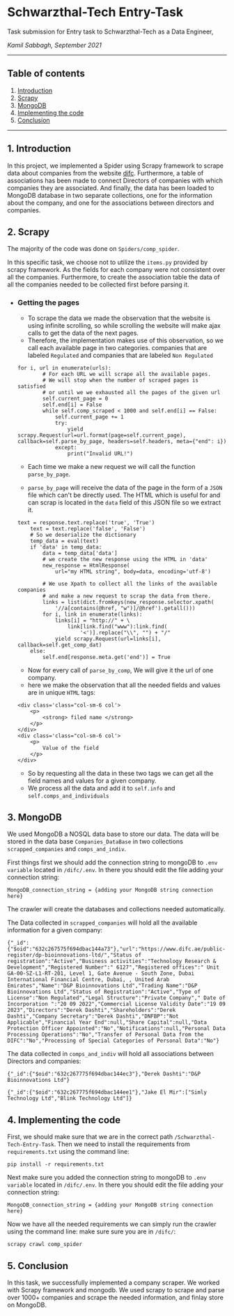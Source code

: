 # Schwarzthal-Tech Entry-Task

Task submission for Entry task to Schwarzthal-Tech as a Data Engineer, 

_Kamil Sabbagh, September 2021_

---

## Table of contents
1. [ Introduction ](#intro)
2. [ Scrapy ](#Scrapy)
3. [ MongoDB ](#MongoDB)
4. [ Implementing the code ](#Implemention)
5. [ Conclusion ](#Conclusion)
___
<a name="intro"></a>
## 1. Introduction
In this project, we implemented a Spider using Scrapy framework to scrape data about companies from the website [difc](https://www.difc.ae). Furthermore, a table of associations has been made to connect Directors of companies with which companies they are associated. And finally, the data has been loaded to MongoDB database in two separate collections, one for the information about the company, and one for the associations between directors and companies.

<a name="Scrapy"></a>
## 2. Scrapy
The majority of the code was done on `Spiders/comp_spider`.

In this specific task, we choose not to utilize the `items.py` provided by scrapy framework. As the fields for each company were not consistent over all the companies. Furthermore, to create the association table the data of all the companies needed to be collected first before parsing it.

  - ### Getting the pages
    - To scrape the data we made the observation that the website is using infinite scrolling, so while scrolling the website will make ajax calls to get the data of the next pages.
    - Therefore, the implementation makes use of this observation, so we call each available page in two categories. companies that are labeled `Regulated` and companies that are labeled `Non Regulated`
    ```
    for i, url in enumerate(urls):
            # For each URL we will scrape all the available pages.
            # We will stop when the number of scraped pages is satisfied
            # or until we we exhausted all the pages of the given url
            self.current_page = 0
            self.end[i] = False
            while self.comp_scraped < 1000 and self.end[i] == False:
                self.current_page += 1
                try:
                    yield scrapy.Request(url=url.format(page=self.current_page), callback=self.parse_by_page, headers=self.headers, meta={"end": i})
                except:
                    print("Invalid URL!")
    ```
    - Each time we make a new request we will call the function `parse_by_page`.
  
    - `parse_by_page` will receive the data of the page in the form of a `JSON` file which can't be directly used. The HTML which is useful for and can scrap is located in the `data` field of this JSON file so we extract it.
    
    ```
    text = response.text.replace('true', 'True')
        text = text.replace('false', 'False')
        # So we deserialize the dictionary
        temp_data = eval(text)
        if 'data' in temp_data:
            data = temp_data['data']
            # we create the new response using the HTML in 'data'
            new_response = HtmlResponse(
                url="my HTML string", body=data, encoding='utf-8')

            # We use Xpath to collect all the links of the available companies
            # and make a new request to scrap the data from there.
            links = list(dict.fromkeys(new_response.selector.xpath(
                '//a[contains(@href, "w")]/@href').getall()))
            for i, link in enumerate(links):
                links[i] = "http://" + \
                    link[link.find("www"):link.find(
                        '<')].replace("\\", "") + "/"
                yield scrapy.Request(url=links[i], callback=self.get_comp_dat)
        else:
            self.end[response.meta.get('end')] = True
    ```
    - Now for every call of `parse_by_comp`, We will give it the url of one company.
    - here we make the observation that all the needed fields and values are in unique `HTML` tags:
    ```
    <div class='class="col-sm-6 col'>
        <p>
            <strong> filed name </strong>
        </p>
    </div>
    <div class='class="col-sm-6 col'>
        <p>
            Value of the field
        </p>
    </div>
    ```
    - So by requesting all the data in these two tags we can get all the field names and values for a given company.
    - We process all the data and add it to `self.info` and `self.comps_and_individuals`

<a name="MongoDB"></a>
## 3. MongoDB
We used MongoDB a NOSQL data base to store our data. The data will be stored in the data base `Companies_DataBase` in two collections `scrapped_companies` and `comps_and_indiv`.

First things first we should add the connection string to mongoDB to `.env variable` located in `/difc/.env`.
In there you should edit the file adding your connection string:
```
MongoDB_connection_string = {adding your MongoDB string connection here}
```
The crawler will create the databases and collections needed automatically.

The Data collected in `scrapped_companies` will hold all the available information for a given company:
```
{"_id":{"$oid":"632c267575f694dbac144a73"},"url":"https://www.difc.ae/public-register/dp-bioinnovations-ltd/","Status of registration":"Active","Business activities":"Technology Research & Development","Registered Number":" 6127","Registered offices":" Unit GA-00-SZ-L1-RT-201, Level 1, Gate Avenue - South Zone, Dubai International Financial Centre, Dubai, , United Arab Emirates","Name":"D&P Bioinnovations Ltd","Trading Name":"D&P Bioinnovations Ltd","Status of Registration":"Active","Type of License":"Non Regulated","Legal Structure":"Private Company"," Date of Incorporation ":"20 09 2022","Commercial License Validity Date":"19 09 2023","Directors":"Derek Dashti","Shareholders":"Derek Dashti","Company Secretary":"Derek Dashti","DNFBP":"Not Applicable","Financial Year End":null,"Share Capital":null,"Data Protection Officer Appointed":"No","Notifications":null,"Personal Data Processing Operations":"No","Transfer of Personal Data from the DIFC":"No","Processing of Special Categories of Personal Data":"No"}
```

The data collected in `comps_and_indiv` will hold all associations between Directors and companies:
```
{"_id":{"$oid":"632c267775f694dbac144ec3"},"Derek Dashti":"D&P Bioinnovations Ltd"}

{"_id":{"$oid":"632c267775f694dbac144ee1"},"Jake El Mir":["Simly Technology Ltd","Blink Technology Ltd"]}
```
<a name="Implemention"></a>
## 4. Implementing the code
First, we should make sure that we are in the correct path `/Schwarzthal-Tech-Entry-Task`. Then we need to install the requirements from `requirements.txt` using the command line:
```
pip install -r requirements.txt
```
Next make sure you added the connection string to mongoDB to `.env variable` located in `/difc/.env`.
In there you should edit the file adding your connection string:
```
MongoDB_connection_string = {adding your MongoDB string connection here}
```
Now we have all the needed requirements we can simply run the crawler using the command line:
make sure sure you are in `/difc/`:
```
scrapy crawl comp_spider
```
<a name="Conclusion"></a>
## 5. Conclusion
In this task, we successfully implemented a company scraper. We worked with Scrapy framework and mongodb. We used scrapy to scrape and parse over 1000+ companies and scrape the needed information, and finlay store on MongoDB.

